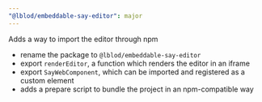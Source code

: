 ```yaml
---
"@lblod/embeddable-say-editor": major
---
```


Adds a way to import the editor through npm

- rename the package to `@lblod/embeddable-say-editor`
- export `renderEditor`, a function which renders the editor in an iframe
- export `SayWebComponent`, which can be imported and registered as a custom element
- adds a prepare script to bundle the project in an npm-compatible way
